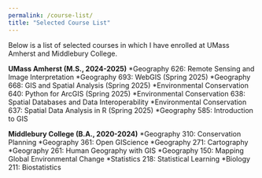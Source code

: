 ```yaml
---
permalink: /course-list/
title: "Selected Course List"
---
```


Below is a list of selected courses in which I have enrolled at UMass Amherst and Middlebury College.

**UMass Amherst (M.S., 2024-2025)**
*Geography 626: Remote Sensing and Image Interpretation
*Geography 693: WebGIS (Spring 2025)
*Geography 668: GIS and Spatial Analysis (Spring 2025)
*Environmental Conservation 640: Python for ArcGIS (Spring 2025)
*Environmental Conservation 638: Spatial Databases and Data Interoperability
*Environmental Conservation 637: Spatial Data Analysis in R (Spring 2025)
*Geography 585: Introduction to GIS

**Middlebury College (B.A., 2020-2024)**
*Geography 310: Conservation Planning
*Geography 361: Open GIScience
*Geography 271: Cartography
*Geography 261: Human Geography with GIS
*Geography 150: Mapping Global Environmental Change
*Statistics 218: Statistical Learning
*Biology 211: Biostatistics